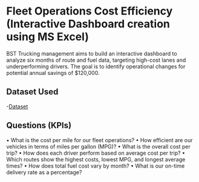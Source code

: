 # Fleet Operations Cost Efficiency (Interactive Dashboard creation using MS Excel)
BST Trucking management aims to build an interactive dashboard to analyze six months of route and fuel data, targeting high-cost lanes and underperforming drivers. The goal is to identify operational changes for potential annual savings of $120,000.
## Dataset Used
-<a href="https://github.com/lbrownjr75-glitch/Trucking-Dashboard/blob/main/Trucking_Fleet_Operations_Report.xlsx">Dataset</a>
## Questions (KPIs)
•	What is the cost per mile for our fleet operations?
•	How efficient are our vehicles in terms of miles per gallon (MPG)?
•	What is the overall cost per trip?
•	How does each driver perform based on average cost per trip?
•	Which routes show the highest costs, lowest MPG, and longest average times?
•	How does total fuel cost vary by month?
•	What is our on-time delivery rate as a percentage?
